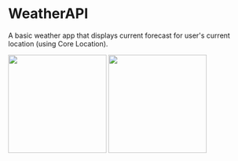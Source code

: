 # WeatherAPI

A basic weather app that displays current forecast for user's current location (using Core Location).
<p float="center">
<img src="https://user-images.githubusercontent.com/22801309/222718238-a94a1c05-cc20-4dbe-9293-2e1e86c86f6c.png" width="200">
<img src="https://user-images.githubusercontent.com/22801309/222718265-a79672d1-48d5-45fa-a21b-f1b5fa110218.png" width="200">
</p>
